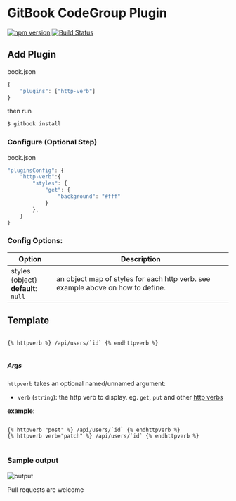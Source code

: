 GitBook CodeGroup Plugin
==============

[![npm version](https://badge.fury.io/js/gitbook-plugin-http-verb.svg)](https://badge.fury.io/js/gitbook-plugin-http-verb)
[![Build Status](https://travis-ci.org/lwhiteley/gitbook-plugin-http-verb.svg?branch=master)](https://travis-ci.org/lwhiteley/gitbook-plugin-codegroup)

## Add Plugin

book.json
```js
{
    "plugins": ["http-verb"]
}
```

then run
```bash
$ gitbook install
```

### Configure (Optional Step)

book.json
```js
"pluginsConfig": {
    "http-verb":{
        "styles": {
            "get": {
                "background": "#fff"
            }
        },
    }
}
```

### Config Options:
| Option | Description |
| ------------- | ------------- |
| styles {object} <br> **default**: `null` | an object map of styles for each http verb. see example above on how to define.  |

## Template

<pre>
<code>
{% httpverb %} /api/users/`id` {% endhttpverb %}
</code>
</pre>

##### Args

`httpverb` takes an optional named/unnamed argument: 

- `verb` (`string`): the http verb to display. eg. `get`, `put` and other [http verbs](https://developer.mozilla.org/en-US/docs/Web/HTTP/Methods)

**example**:
<pre>
<code>
{% httpverb "post" %} /api/users/`id` {% endhttpverb %}
{% httpverb verb="patch" %} /api/users/`id` {% endhttpverb %}
</code>
</pre>

### Sample output

![output](https://i.imgur.com/3QfPz2x.png)

Pull requests are welcome



